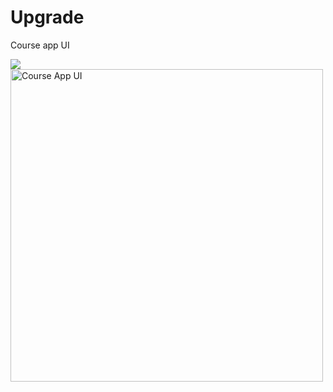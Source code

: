 # Upgrade
Course app UI

![](https://github.com/wanderfeys/Advanced/blob/master/21-02-06-15-26-14.gif)
<img src="https://github.com/wanderfeys/Advanced/blob/master/21-02-06-15-26-14.gif" alt="Course App UI" title="Course App UI" width="500"/>
